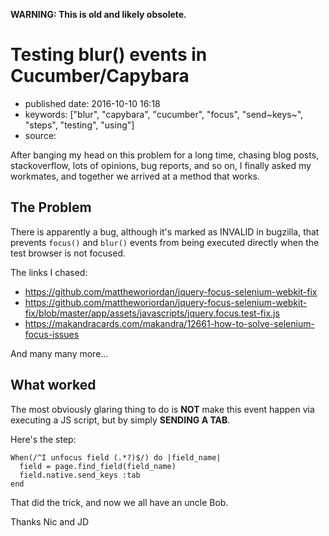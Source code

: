 **WARNING: This is old and likely obsolete.**

Testing blur() events in Cucumber/Capybara
==========================================

-   published date: 2016-10-10 16:18
-   keywords: \[\"blur\", \"capybara\", \"cucumber\", \"focus\", \"send~keys~\", \"steps\", \"testing\", \"using\"\]
-   source:

After banging my head on this problem for a long time, chasing blog posts, stackoverflow, lots of opinions, bug reports, and so on, I finally asked my workmates, and together we arrived at a method that works.

The Problem
-----------

There is apparently a bug, although it\'s marked as INVALID in bugzilla, that prevents `focus()` and `blur()` events from being executed directly when the test browser is not focused.

The links I chased:

-   <https://github.com/mattheworiordan/jquery-focus-selenium-webkit-fix>
-   <https://github.com/mattheworiordan/jquery-focus-selenium-webkit-fix/blob/master/app/assets/javascripts/jquery.focus.test-fix.js>
-   <https://makandracards.com/makandra/12661-how-to-solve-selenium-focus-issues>

And many many more...

What worked
-----------

The most obviously glaring thing to do is **NOT** make this event happen via executing a JS script, but by simply **SENDING A TAB**.

Here\'s the step:

``` {.ruby}
When(/^I unfocus field (.*?)$/) do |field_name|
  field = page.find_field(field_name)
  field.native.send_keys :tab
end
```

That did the trick, and now we all have an uncle Bob.

Thanks Nic and JD
